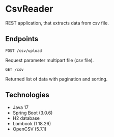 # CsvReader
REST application, that extracts data from csv file.

## Endpoints

    POST /csv/upload 

Request parameter multipart file (csv file).

    GET /csv

Returned list of data with pagination and sorting.

## Technologies
- Java 17
- Spring Boot (3.0.6)
- H2 database
- Lombook (1.18.26)
- OpenCSV (5.7.1)
